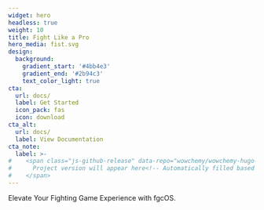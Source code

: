 ```yaml
---
widget: hero
headless: true
weight: 10
title: Fight Like a Pro
hero_media: fist.svg
design:
  background:
    gradient_start: '#4bb4e3'
    gradient_end: '#2b94c3'
    text_color_light: true
cta:
  url: docs/
  label: Get Started
  icon_pack: fas
  icon: download
cta_alt:
  url: docs/
  label: View Documentation
cta_note:
  label: >-
#    <span class="js-github-release" data-repo="wowchemy/wowchemy-hugo-themes">
#      Project version will appear here<!-- Automatically filled based on data-repo value -->
#    </span>
---
```


Elevate Your Fighting Game Experience with fgcOS.